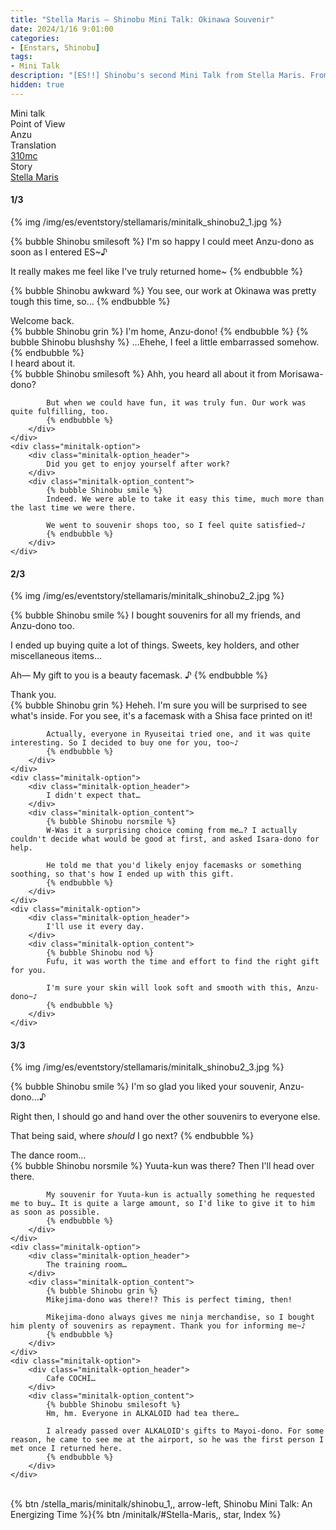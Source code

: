 ```yaml
---
title: "Stella Maris – Shinobu Mini Talk: Okinawa Souvenir"
date: 2024/1/16 9:01:00
categories:
- [Enstars, Shinobu]
tags:
- Mini Talk
description: "[ES!!] Shinobu's second Mini Talk from Stella Maris. From Anzu's POV."
hidden: true
---
```

<div class="three-wrapper" style="--storyColor:#5ac189;--storyColor-rgb:90,193,137;--storyColor-h:147.4;--storyColor-s:45.4%;--storyColor-l:55.5%;">
    <div class="info-area">
        <div class="info">
            <div class="info-item characters">
                <div class="label">
                    Mini talk
                </div>
                <div class="value">
								<a href="/categories/Enstars/Shinobu" character="Shinobu"></a>
                </div>
            </div>
            <div class="info-item one">
                <div class="label">
                    Point of View
                </div>
                <div class="value">
                    Anzu
                </div>
            </div>
            <div class="info-item two">
                <div class="label">
                    Translation
                </div>
                <div class="value">
                    <a href="/about">310mc</a>
                </div>
            </div>
            <div class="info-item three">
                <div class="label">
                   Story
                </div>
                <div class="value">
                    <a href="/stella_maris">Stella Maris</a>
                </div>
            </div>
        </div>
    </div>
</div>

<!-- more -->

#### <div mt="rare"></div> 1/3

{% img /img/es/eventstory/stellamaris/minitalk_shinobu2_1.jpg %}

{% bubble Shinobu smilesoft %}
I'm so happy I could meet Anzu-dono as soon as I entered ES~♪

It really makes me feel like I've truly returned home~
{% endbubble %}

{% bubble Shinobu awkward %}
You see, our work at Okinawa was pretty tough this time, so…
{% endbubble %}

<div class="minitalk" character="Anzu">
    <div class="minitalk-option">
        <div class="minitalk-option_header">
            Welcome back.
        </div>
        <div class="minitalk-option_content">
            {% bubble Shinobu grin %}
            I'm home, Anzu-dono!
            {% endbubble %}
            {% bubble Shinobu blushshy %}
            …Ehehe, I feel a little embarrassed somehow.
			{% endbubble %}
        </div>
    </div>
    <div class="minitalk-option">
        <div class="minitalk-option_header">
            I heard about it.
        </div>
        <div class="minitalk-option_content">
            {% bubble Shinobu smilesoft %}
            Ahh, you heard all about it from Morisawa-dono?

            But when we could have fun, it was truly fun. Our work was quite fulfilling, too.
			{% endbubble %}
        </div>
    </div>
    <div class="minitalk-option">
        <div class="minitalk-option_header">
            Did you get to enjoy yourself after work?
        </div>
        <div class="minitalk-option_content">
            {% bubble Shinobu smile %}
            Indeed. We were able to take it easy this time, much more than the last time we were there.

            We went to souvenir shops too, so I feel quite satisfied~♪
			{% endbubble %}
        </div>
    </div>
</div>

#### <div mt="rare"></div> 2/3

{% img /img/es/eventstory/stellamaris/minitalk_shinobu2_2.jpg %}

{% bubble Shinobu smile %}
I bought souvenirs for all my friends, and Anzu-dono too.

I ended up buying quite a lot of things. Sweets, key holders, and other miscellaneous items…

Ah— My gift to you is a beauty facemask. ♪
{% endbubble %}

<div class="minitalk" character="Anzu">
    <div class="minitalk-option">
        <div class="minitalk-option_header">
            Thank you.
        </div>
        <div class="minitalk-option_content">
            {% bubble Shinobu grin %}
            Heheh. I'm sure you will be surprised to see what's inside. For you see, it's a facemask with a Shisa face printed on it!

            Actually, everyone in Ryuseitai tried one, and it was quite interesting. So I decided to buy one for you, too~♪
			{% endbubble %}
        </div>
    </div>
    <div class="minitalk-option">
        <div class="minitalk-option_header">
            I didn't expect that…
        </div>
        <div class="minitalk-option_content">
            {% bubble Shinobu norsmile %}
            W-Was it a surprising choice coming from me…? I actually couldn't decide what would be good at first, and asked Isara-dono for help.

            He told me that you'd likely enjoy facemasks or something soothing, so that's how I ended up with this gift.
			{% endbubble %}
        </div>
    </div>
    <div class="minitalk-option">
        <div class="minitalk-option_header">
            I'll use it every day.
        </div>
        <div class="minitalk-option_content">
            {% bubble Shinobu nod %}
            Fufu, it was worth the time and effort to find the right gift for you.

            I'm sure your skin will look soft and smooth with this, Anzu-dono~♪
			{% endbubble %}
        </div>
    </div>
</div>

#### <div mt="rare"></div> 3/3

{% img /img/es/eventstory/stellamaris/minitalk_shinobu2_3.jpg %}

{% bubble Shinobu smile %}
I'm so glad you liked your souvenir, Anzu-dono…♪

Right then, I should go and hand over the other souvenirs to everyone else.

That being said, where *should* I go next?
{% endbubble %}

<div class="minitalk" character="Anzu">
    <div class="minitalk-option">
        <div class="minitalk-option_header">
          The dance room…
        </div>
        <div class="minitalk-option_content">
            {% bubble Shinobu norsmile %}
            Yuuta-kun was there? Then I'll head over there.

            My souvenir for Yuuta-kun is actually something he requested me to buy… It is quite a large amount, so I'd like to give it to him as soon as possible.
			{% endbubble %}
        </div>
    </div>
    <div class="minitalk-option">
        <div class="minitalk-option_header">
            The training room…
        </div>
        <div class="minitalk-option_content">
            {% bubble Shinobu grin %}
            Mikejima-dono was there!? This is perfect timing, then!

            Mikejima-dono always gives me ninja merchandise, so I bought him plenty of souvenirs as repayment. Thank you for informing me~♪
			{% endbubble %}
        </div>
    </div>
    <div class="minitalk-option">
        <div class="minitalk-option_header">
            Cafe COCHI…
        </div>
        <div class="minitalk-option_content">
            {% bubble Shinobu smilesoft %}
            Hm, hm. Everyone in ALKALOID had tea there…

            I already passed over ALKALOID's gifts to Mayoi-dono. For some reason, he came to see me at the airport, so he was the first person I met once I returned here.
			{% endbubble %}
        </div>
    </div>
</div>
<br>
<div toc>{% btn /stella_maris/minitalk/shinobu_1,, arrow-left, Shinobu Mini Talk: An Energizing Time %}{% btn /minitalk/#Stella-Maris,, star, Index %}</div>
